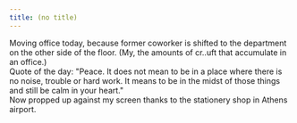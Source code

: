 ```yaml
---
title: (no title)
---
```

<p>Moving office today, because former coworker is shifted to the department on the other side of the floor. (My, the amounts of cr..uft that accumulate in an office.)
<br/>
Quote of the day:
"Peace. It does not mean to be in a place where there is no noise, trouble or hard work. It means to be in the midst of those things and still be calm in your heart."
<br/>
Now propped up against my screen thanks to the stationery shop in Athens airport.</p>
